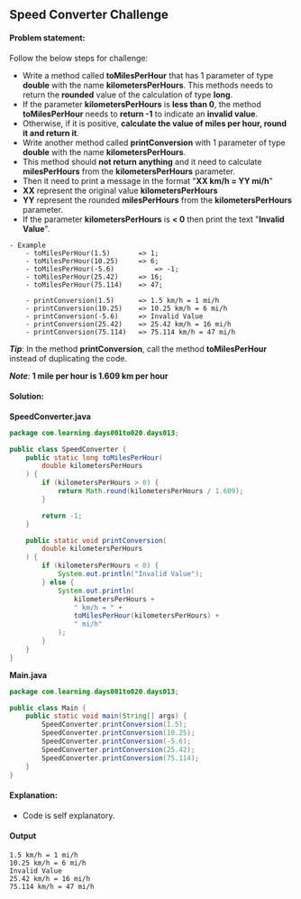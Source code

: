 Speed Converter Challenge
--

#### Problem statement:
Follow the below steps for challenge:

- Write a method called **toMilesPerHour** that has 1 parameter of type **double** with the name **kilometersPerHours**. This methods needs to return the **rounded** value of the calculation of type **long**.
- If the parameter **kilometersPerHours** is **less than 0**, the method **toMilesPerHour** needs to **return -1** to indicate an **invalid value**.
- Otherwise, if it is positive, **calculate the value of miles per hour, round it and return it**.
- Write another method called **printConversion** with 1 parameter of type **double** with the name **kilometersPerHours**.
- This method should **not return anything** and it need to calculate **milesPerHours** from the **kilometersPerHours** parameter.
- Then it need to print a message in the format "**XX km/h = YY mi/h**"
- **XX** represent the original value **kilometersPerHours**
- **YY** represent the rounded **milesPerHours** from the **kilometersPerHours** parameter.
- If the parameter **kilometersPerHours** is **< 0** then print the text "**Invalid Value**".
```
- Example
	- toMilesPerHour(1.5) 		=> 1;
	- toMilesPerHour(10.25) 	=> 6;
	- toMilesPerHour(-5.6) 	        => -1;
	- toMilesPerHour(25.42) 	=> 16;
	- toMilesPerHour(75.114) 	=> 47;
	
	- printConversion(1.5)		=> 1.5 km/h = 1 mi/h
	- printConversion(10.25)	=> 10.25 km/h = 6 mi/h
	- printConversion(-5.6)		=> Invalid Value
	- printConversion(25.42)	=> 25.42 km/h = 16 mi/h
	- printConversion(75.114)	=> 75.114 km/h = 47 mi/h
```
_**Tip**_: In the method **printConversion**, call the method **toMilesPerHour** instead of duplicating the code.

_**Note**_: **1 mile per hour is 1.609 km per hour**


#### Solution:
**SpeedConverter.java**
```java
package com.learning.days001to020.days013;

public class SpeedConverter {
    public static long toMilesPerHour(
        double kilometersPerHours
    ) {
        if (kilometersPerHours > 0) {
            return Math.round(kilometersPerHours / 1.609);
        }

        return -1;
    }

    public static void printConversion(
        double kilometersPerHours
    ) {
        if (kilometersPerHours < 0) {
            System.out.println("Invalid Value");
        } else {
            System.out.println(
                kilometersPerHours +
                " km/h = " +
                toMilesPerHour(kilometersPerHours) +
                " mi/h"
            );
        }
    }
}
```
**Main.java**
```java
package com.learning.days001to020.days013;

public class Main {
    public static void main(String[] args) {
        SpeedConverter.printConversion(1.5);
        SpeedConverter.printConversion(10.25);
        SpeedConverter.printConversion(-5.6);
        SpeedConverter.printConversion(25.42);
        SpeedConverter.printConversion(75.114);
    }
}

```

#### Explanation:

- Code is self explanatory.
 
 #### Output
 ```    
1.5 km/h = 1 mi/h
10.25 km/h = 6 mi/h
Invalid Value
25.42 km/h = 16 mi/h
75.114 km/h = 47 mi/h
```